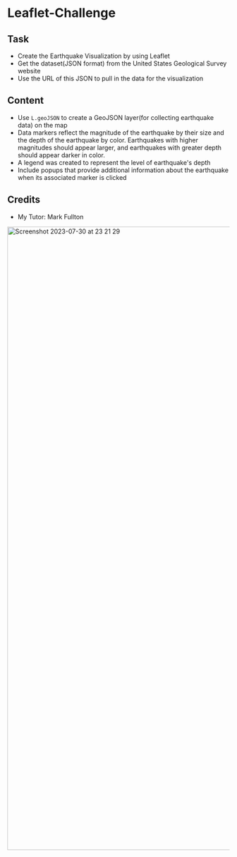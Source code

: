 # Leaflet-Challenge

## Task
* Create the Earthquake Visualization by using Leaflet
* Get the dataset(JSON format) from the United States Geological Survey website
* Use the URL of this JSON to pull in the data for the visualization

## Content
* Use `L.geoJSON` to create a GeoJSON layer(for collecting earthquake data) on the map
* Data markers reflect the magnitude of the earthquake by their size and the depth of the earthquake by color. Earthquakes with higher magnitudes should appear larger, and earthquakes with greater depth should appear darker in color.
* A legend was created to represent the level of earthquake's depth
* Include popups that provide additional information about the earthquake when its associated marker is clicked

## Credits
* My Tutor: Mark Fullton

<img width="1414" alt="Screenshot 2023-07-30 at 23 21 29" src="https://github.com/florencex5/leaflet-challenge/assets/129706051/39f04e31-bd1d-48fc-94e7-6f179cc94e8a">
